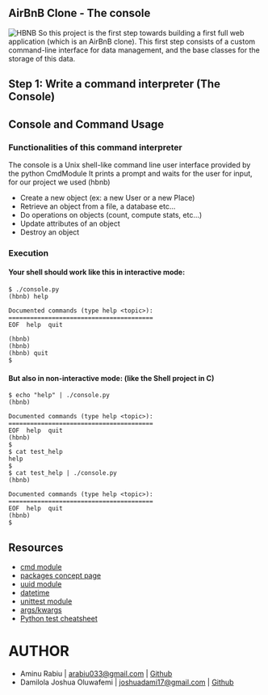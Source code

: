 ## AirBnB Clone - The console
![HBNB](https://s3.amazonaws.com/alx-intranet.hbtn.io/uploads/medias/2018/6/65f4a1dd9c51265f49d0.png?X-Amz-Algorithm=AWS4-HMAC-SHA256&X-Amz-Credential=AKIARDDGGGOUSBVO6H7D%2F20221122%2Fus-east-1%2Fs3%2Faws4_request&X-Amz-Date=20221122T131933Z&X-Amz-Expires=86400&X-Amz-SignedHeaders=host&X-Amz-Signature=e44acc7b672de6bfe620a2b5fd9a4157034ace7d2530e51885a45028af7a4311)
So this project is the first step towards building a first full web application (which is an AirBnB clone). This first step consists of a custom command-line interface for data management, and the base classes for the storage of this data.

## Step 1: Write a command interpreter (The Console)

## Console and Command Usage
### Functionalities of this command interpreter
The console is a Unix shell-like command line user interface provided by the python CmdModule It prints a prompt and waits for the user for input, for our project we used (hbnb)

- Create a new object (ex: a new User or a new Place)
- Retrieve an object from a file, a database etc...
- Do operations on objects (count, compute stats, etc...)
- Update attributes of an object
- Destroy an object

  
### Execution
#### Your shell should work like this in interactive mode:

```
$ ./console.py
(hbnb) help

Documented commands (type help <topic>):
========================================
EOF  help  quit

(hbnb) 
(hbnb) 
(hbnb) quit
$
```

#### But also in non-interactive mode: (like the Shell project in C)

```
$ echo "help" | ./console.py
(hbnb)

Documented commands (type help <topic>):
========================================
EOF  help  quit
(hbnb) 
$
$ cat test_help
help
$
$ cat test_help | ./console.py
(hbnb)

Documented commands (type help <topic>):
========================================
EOF  help  quit
(hbnb) 
$
```


## Resources
- [cmd module](https://docs.python.org/3.8/library/cmd.html)
- [packages concept page](https://alx-intranet.hbtn.io/concepts/74)
- [uuid module](https://docs.python.org/3.8/library/uuid.html)
- [datetime](https://docs.python.org/3.8/library/datetime.html)
- [unittest module](https://docs.python.org/3.8/library/unittest.html#module-unittest)
- [args/kwargs](https://yasoob.me/2013/08/04/args-and-kwargs-in-python-explained/)
- [Python test cheatsheet](https://www.pythonsheets.com/notes/python-tests.html)

# AUTHOR
- Aminu Rabiu | arabiu033@gmail.com | [Github](https://github.com/arabiu033)
- Damilola Joshua Oluwafemi | joshuadami17@gmail.com | [Github](https://github.com/Joshdb-18)
